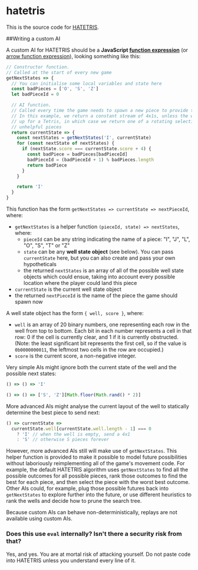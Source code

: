 # hatetris

This is the source code for [HATETRIS](https://qntm.org/hatetris).

##Writing a custom AI

A custom AI for HATETRIS should be a **JavaScript [function expression](https://developer.mozilla.org/en-US/docs/Web/JavaScript/Reference/Operators/function)** (or [arrow function expression](https://developer.mozilla.org/en-US/docs/Web/JavaScript/Reference/Functions/Arrow_functions)), looking something like this:

```js
// Constructor function.
// Called at the start of every new game
getNextStates => {
  // You can initialise some local variables and state here
  const badPieces = ['O', 'S', 'Z']
  let badPieceId = 0

  // AI function.
  // Called every time the game needs to spawn a new piece to provide to the player.
  // In this example, we return a constant stream of 4x1s, unless the well is all set
  // up for a Tetris, in which case we return one of a rotating selection of
  // unhelpful pieces
  return currentState => {
    const nextStates = getNextStates('I', currentState)
    for (const nextState of nextStates) {
      if (nextState.score === currentState.score + 4) {
        const badPiece = badPieces[badPieceId]
        badPieceId = (badPieceId + 1) % badPieces.length
        return badPiece
      }
    }

    return 'I'
  }
}
```

This function has the form `getNextStates => currentState => nextPieceId`, where:

* `getNextStates` is a helper function `(pieceId, state) => nextStates`, where:
  * `pieceId` can be any string indicating the name of a piece: "I", "J", "L", "O", "S", "T" or "Z"
  * `state` can be any **well state object** (see below). You can pass `currentState` here, but you can also create and pass your own hypotheticals
  * the returned `nextStates` is an array of all of the possible well state objects which could ensue, taking into account every possible location where the player could land this piece
* `currentState` is the current well state object
* the returned `nextPieceId` is the name of the piece the game should spawn now

A well state object has the form `{ well, score }`, where:

* `well` is an array of 20 binary numbers, one representing each row in the well from top to bottom. Each bit in each number represents a cell in that row: 0 if the cell is currently clear, and 1 if it is currently obstructed. (Note: the least significant bit represents the first cell, so if the value is `0b0000000011`, the leftmost two cells in the row are occupied.)
* `score` is the current score, a non-negative integer.

Very simple AIs might ignore both the current state of the well and the possible next states:

```js
() => () => 'I'
```

```js
() => () => ['S', 'Z'][Math.floor(Math.rand() * 2)]
```

More advanced AIs might analyse the current layout of the well to statically determine the best piece to send next:

```js
() => currentState =>
  currentState.well[currentState.well.length - 1] === 0
    ? 'I' // when the well is empty, send a 4x1
    : 'S' // otherwise S pieces forever
```

However, more advanced AIs still will make use of `getNextStates`. This helper function is provided to make it possible to model future possibilities without laboriously reimplementing all of the game's movement code. For example, the default HATETRIS algorithm uses `getNextStates` to find all the possible outcomes for all possible pieces, rank those outcomes to find the best for each piece, and then select the piece with the worst best outcome. Other AIs could, for example, plug those possible futures back into `getNextStates` to explore further into the future, or use different heuristics to rank the wells and decide how to prune the search tree.

Because custom AIs can behave non-deterministically, replays are not available using custom AIs.

### Does this use `eval` internally? Isn't there a security risk from that?

Yes, and yes. You are at mortal risk of attacking yourself. Do not paste code into HATETRIS unless you understand every line of it.
